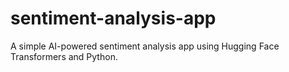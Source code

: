 # sentiment-analysis-app
A simple AI-powered sentiment analysis app using Hugging Face Transformers and Python.
